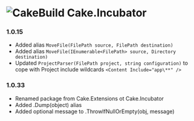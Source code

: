 # ![CakeBuild](https://github.com/cake-build/graphics/raw/master/png/cake-small.png) Cake.Incubator

### 1.0.15

- Added alias `MoveFile(FilePath source, FilePath destination)`
- Added alias `MoveFile(IEnumerable<FilePath> source, Directory destination)`
- Updated `ProjectParser(FilePath project, string configuration)` to cope with Project include wildcards  `<Content Include="app\**" />`

### 1.0.33

- Renamed package from Cake.Extensions ot Cake.Incubator
- Added .Dump(object) alias
- Added optional message to .ThrowIfNullOrEmpty(obj, message)
